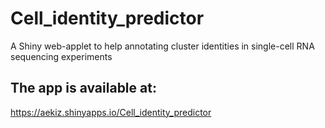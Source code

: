 # Cell_identity_predictor
A Shiny web-applet to help annotating cluster identities in single-cell 
RNA sequencing experiments

## The app is available at:

https://aekiz.shinyapps.io/Cell_identity_predictor


